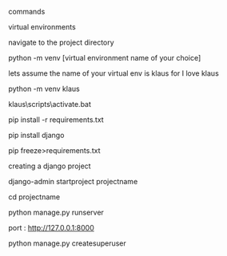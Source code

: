 
commands

virtual environments

navigate to the project directory

python -m venv [virtual environment name of your choice]

lets assume the name of your virtual env is klaus for I love klaus

python -m venv klaus

klaus\scripts\activate.bat

pip install -r requirements.txt 

pip install django

pip freeze>requirements.txt


creating a django project

django-admin startproject projectname

cd projectname

python manage.py runserver

port : http://127.0.0.1:8000


python manage.py createsuperuser
















